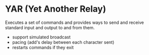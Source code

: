# YAR (Yet Another Relay)

Executes a set of commands and provides ways to send and receive 
standard input and output to and from them.  

- support simulated broadcast
- pacing (add's delay between each character sent)
- restarts commands if they exit


